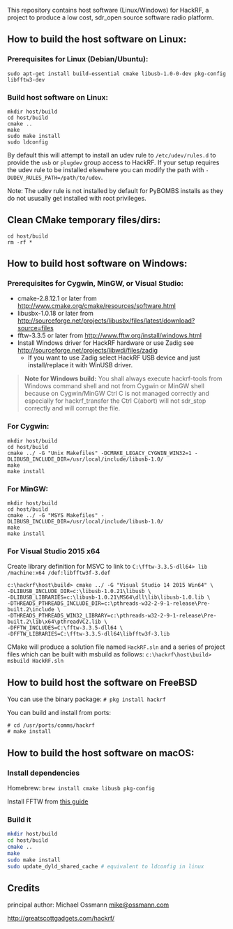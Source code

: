 This repository contains host software (Linux/Windows) for HackRF, a project to
produce a low cost, sdr_open source software radio platform.

## How to build the host software on Linux:

### Prerequisites for Linux (Debian/Ubuntu):
`sudo apt-get install build-essential cmake libusb-1.0-0-dev pkg-config libfftw3-dev`

### Build host software on Linux:
```
mkdir host/build
cd host/build
cmake ..
make
sudo make install
sudo ldconfig
```

By default this will attempt to install an udev rule to `/etc/udev/rules.d` to
provide the `usb` or `plugdev` group access to HackRF. If your setup requires
the udev rule to be installed elsewhere you can modify the path with
`-DUDEV_RULES_PATH=/path/to/udev`.

Note: The udev rule is not installed by default for PyBOMBS installs as
they do not ususally get installed with root privileges.

## Clean CMake temporary files/dirs:
```
cd host/build
rm -rf *
```

## How to build host software on Windows:
### Prerequisites for Cygwin, MinGW, or Visual Studio:

* cmake-2.8.12.1 or later from http://www.cmake.org/cmake/resources/software.html
* libusbx-1.0.18 or later from http://sourceforge.net/projects/libusbx/files/latest/download?source=files
* fftw-3.3.5 or later from http://www.fftw.org/install/windows.html
* Install Windows driver for HackRF hardware or use Zadig see http://sourceforge.net/projects/libwdi/files/zadig
  - If you want to use Zadig select HackRF USB device and just install/replace it with WinUSB driver.

>**Note for Windows build:**
 You shall always execute hackrf-tools from Windows command shell and not from Cygwin or MinGW shell because on Cygwin/MinGW
 Ctrl C is not managed correctly and especially for hackrf_transfer the Ctrl C(abort) will not sdr_stop correctly and will corrupt the file.

### For Cygwin:
```
mkdir host/build
cd host/build
cmake ../ -G "Unix Makefiles" -DCMAKE_LEGACY_CYGWIN_WIN32=1 -DLIBUSB_INCLUDE_DIR=/usr/local/include/libusb-1.0/
make
make install
```

### For MinGW:
```
mkdir host/build
cd host/build
cmake ../ -G "MSYS Makefiles" -DLIBUSB_INCLUDE_DIR=/usr/local/include/libusb-1.0/
make
make install
```

### For Visual Studio 2015 x64
Create library definition for MSVC to link to
`C:\fftw-3.3.5-dll64> lib /machine:x64 /def:libfftw3f-3.def`

```
c:\hackrf\host\build> cmake ../ -G "Visual Studio 14 2015 Win64" \
-DLIBUSB_INCLUDE_DIR=c:\libusb-1.0.21\libusb \
-DLIBUSB_LIBRARIES=c:\libusb-1.0.21\MS64\dll\lib\libusb-1.0.lib \
-DTHREADS_PTHREADS_INCLUDE_DIR=c:\pthreads-w32-2-9-1-release\Pre-built.2\include \
-DTHREADS_PTHREADS_WIN32_LIBRARY=c:\pthreads-w32-2-9-1-release\Pre-built.2\lib\x64\pthreadVC2.lib \
-DFFTW_INCLUDES=C:\fftw-3.3.5-dll64 \
-DFFTW_LIBRARIES=C:\fftw-3.3.5-dll64\libfftw3f-3.lib
```

CMake will produce a solution file named `HackRF.sln` and a series of
project files which can be built with msbuild as follows:
`c:\hackrf\host\build> msbuild HackRF.sln`

## How to build host the software on FreeBSD
You can use the binary package:
`# pkg install hackrf`

You can build and install from ports:
```
# cd /usr/ports/comms/hackrf
# make install
```

## How to build the host software on macOS:

### Install dependencies

Homebrew: `brew install cmake libusb pkg-config`

Install FFTW from [this guide](https://www.fftw.org/install/mac.html)

### Build it
```sh
mkdir host/build
cd host/build
cmake ..
make
sudo make install
sudo update_dyld_shared_cache # equivalent to ldconfig in linux
```

## Credits

principal author: Michael Ossmann <mike@ossmann.com>

http://greatscottgadgets.com/hackrf/
